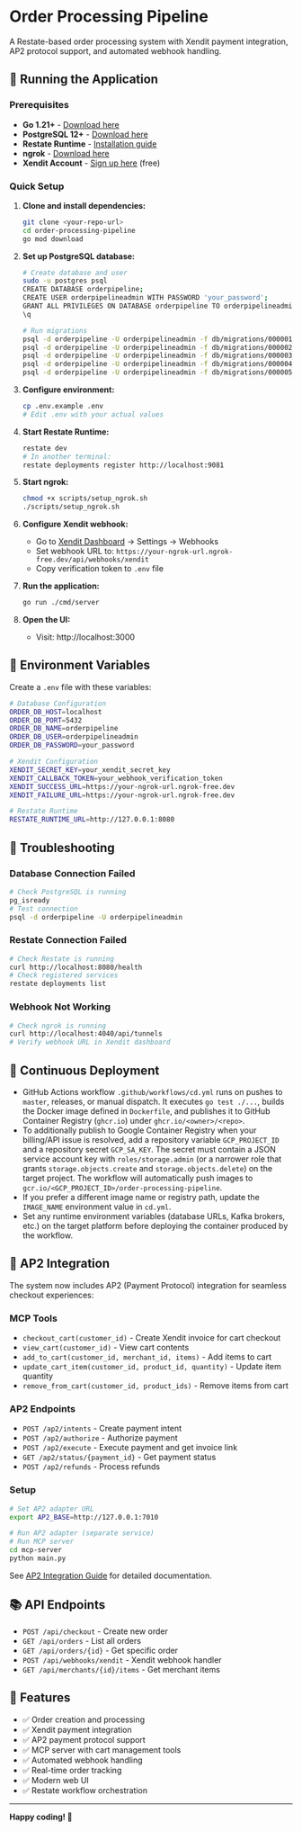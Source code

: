 # Order Processing Pipeline

A Restate-based order processing system with Xendit payment integration, AP2 protocol support, and automated webhook handling.

## 🚀 Running the Application

### Prerequisites

- **Go 1.21+** - [Download here](https://golang.org/dl/)
- **PostgreSQL 12+** - [Download here](https://www.postgresql.org/download/)
- **Restate Runtime** - [Installation guide](https://restate.dev/docs/get_started/install)
- **ngrok** - [Download here](https://ngrok.com/download)
- **Xendit Account** - [Sign up here](https://dashboard.xendit.co/) (free)

### Quick Setup

1. **Clone and install dependencies:**
   ```bash
   git clone <your-repo-url>
   cd order-processing-pipeline
   go mod download
   ```

2. **Set up PostgreSQL database:**
   ```bash
   # Create database and user
   sudo -u postgres psql
   CREATE DATABASE orderpipeline;
   CREATE USER orderpipelineadmin WITH PASSWORD 'your_password';
   GRANT ALL PRIVILEGES ON DATABASE orderpipeline TO orderpipelineadmin;
   \q
   
   # Run migrations
   psql -d orderpipeline -U orderpipelineadmin -f db/migrations/000001_init_core.up.sql
   psql -d orderpipeline -U orderpipelineadmin -f db/migrations/000002_merchants_items.up.sql
   psql -d orderpipeline -U orderpipelineadmin -f db/migrations/000003_merchants_items.up.sql
   psql -d orderpipeline -U orderpipelineadmin -f db/migrations/000004_payments_invoice.up.sql
   psql -d orderpipeline -U orderpipelineadmin -f db/migrations/000005_add_awakeable_id.up.sql
   ```

3. **Configure environment:**
   ```bash
   cp .env.example .env
   # Edit .env with your actual values
   ```

4. **Start Restate Runtime:**
   ```bash
   restate dev
   # In another terminal:
   restate deployments register http://localhost:9081
   ```

5. **Start ngrok:**
   ```bash
   chmod +x scripts/setup_ngrok.sh
   ./scripts/setup_ngrok.sh
   ```

6. **Configure Xendit webhook:**
   - Go to [Xendit Dashboard](https://dashboard.xendit.co/) → Settings → Webhooks
   - Set webhook URL to: `https://your-ngrok-url.ngrok-free.dev/api/webhooks/xendit`
   - Copy verification token to `.env` file

7. **Run the application:**
   ```bash
   go run ./cmd/server
   ```

8. **Open the UI:**
   - Visit: http://localhost:3000

## 🔧 Environment Variables

Create a `.env` file with these variables:

```bash
# Database Configuration
ORDER_DB_HOST=localhost
ORDER_DB_PORT=5432
ORDER_DB_NAME=orderpipeline
ORDER_DB_USER=orderpipelineadmin
ORDER_DB_PASSWORD=your_password

# Xendit Configuration
XENDIT_SECRET_KEY=your_xendit_secret_key
XENDIT_CALLBACK_TOKEN=your_webhook_verification_token
XENDIT_SUCCESS_URL=https://your-ngrok-url.ngrok-free.dev
XENDIT_FAILURE_URL=https://your-ngrok-url.ngrok-free.dev

# Restate Runtime
RESTATE_RUNTIME_URL=http://127.0.0.1:8080
```

## 🚨 Troubleshooting

### Database Connection Failed
```bash
# Check PostgreSQL is running
pg_isready
# Test connection
psql -d orderpipeline -U orderpipelineadmin
```

### Restate Connection Failed
```bash
# Check Restate is running
curl http://localhost:8080/health
# Check registered services
restate deployments list
```

### Webhook Not Working
```bash
# Check ngrok is running
curl http://localhost:4040/api/tunnels
# Verify webhook URL in Xendit dashboard
```

## 🤖 Continuous Deployment

- GitHub Actions workflow `.github/workflows/cd.yml` runs on pushes to `master`, releases, or manual dispatch. It executes `go test ./...`, builds the Docker image defined in `Dockerfile`, and publishes it to GitHub Container Registry (`ghcr.io`) under `ghcr.io/<owner>/<repo>`.
- To additionally publish to Google Container Registry when your billing/API issue is resolved, add a repository variable `GCP_PROJECT_ID` and a repository secret `GCP_SA_KEY`. The secret must contain a JSON service account key with `roles/storage.admin` (or a narrower role that grants `storage.objects.create` and `storage.objects.delete`) on the target project. The workflow will automatically push images to `gcr.io/<GCP_PROJECT_ID>/order-processing-pipeline`.
- If you prefer a different image name or registry path, update the `IMAGE_NAME` environment value in `cd.yml`.
- Set any runtime environment variables (database URLs, Kafka brokers, etc.) on the target platform before deploying the container produced by the workflow.

## 🔌 AP2 Integration

The system now includes AP2 (Payment Protocol) integration for seamless checkout experiences:

### MCP Tools
- `checkout_cart(customer_id)` - Create Xendit invoice for cart checkout
- `view_cart(customer_id)` - View cart contents
- `add_to_cart(customer_id, merchant_id, items)` - Add items to cart
- `update_cart_item(customer_id, product_id, quantity)` - Update item quantity
- `remove_from_cart(customer_id, product_ids)` - Remove items from cart

### AP2 Endpoints
- `POST /ap2/intents` - Create payment intent
- `POST /ap2/authorize` - Authorize payment
- `POST /ap2/execute` - Execute payment and get invoice link
- `GET /ap2/status/{payment_id}` - Get payment status
- `POST /ap2/refunds` - Process refunds

### Setup
```bash
# Set AP2 adapter URL
export AP2_BASE=http://127.0.0.1:7010

# Run AP2 adapter (separate service)
# Run MCP server
cd mcp-server
python main.py
```

See [AP2 Integration Guide](docs/AP2_INTEGRATION.md) for detailed documentation.

## 📚 API Endpoints

- `POST /api/checkout` - Create new order
- `GET /api/orders` - List all orders
- `GET /api/orders/{id}` - Get specific order
- `POST /api/webhooks/xendit` - Xendit webhook handler
- `GET /api/merchants/{id}/items` - Get merchant items

## 🎯 Features

- ✅ Order creation and processing
- ✅ Xendit payment integration
- ✅ AP2 payment protocol support
- ✅ MCP server with cart management tools
- ✅ Automated webhook handling
- ✅ Real-time order tracking
- ✅ Modern web UI
- ✅ Restate workflow orchestration

---

**Happy coding! 🎉**
